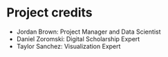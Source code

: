 # Project credits


* Jordan Brown: Project Manager and Data Scientist
* Daniel Zoromski: Digital Scholarship Expert
* Taylor Sanchez: Visualization Expert

